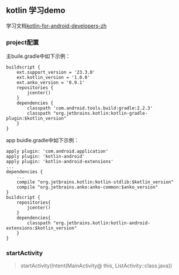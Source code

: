 ## kotlin 学习demo

学习文档[kotlin-for-android-developers-zh](https://github.com/wangjiegulu/kotlin-for-android-developers-zh/)

### project配置

主buile.gradle中如下示例：

    buildscript {
    	ext.support_version = '23.3.0'
    	ext.kotlin_version = '1.0.0'
    	ext.anko_version = '0.9.1'
    	repositories {
        	jcenter()
    	}
    	dependencies {
        	classpath 'com.android.tools.build:gradle:2.2.3'
        	classpath "org.jetbrains.kotlin:kotlin-gradle-plugin:$kotlin_version"
    	}
	}


app buidle.gradle中如下示例：

    apply plugin: 'com.android.application'
	apply plugin: 'kotlin-android'
	apply plugin: 'kotlin-android-extensions'
	...
	dependencies {
		...
    	compile "org.jetbrains.kotlin:kotlin-stdlib:$kotlin_version"
    	compile "org.jetbrains.anko:anko-common:$anko_version"
	}
	buildscript {
    	repositories{
        	jcenter()
    	}
    	dependencies{
        	classpath "org.jetbrains.kotlin:kotlin-android-extensions:$kotlin_version"
    	}
	}

### startActivity

> startActivity(Intent(MainActivity@ this, ListActivity::class.java))